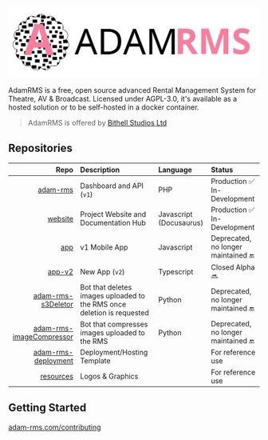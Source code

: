  [![AdamRMS Logo](profile/logo.svg)](https://adam-rms.com)

AdamRMS is a free, open source advanced Rental Management System for Theatre, AV & Broadcast. Licensed under AGPL-3.0, it's available as a hosted solution or to be self-hosted in a docker container.

> AdamRMS is offered by [Bithell Studios Ltd](https://bithell.studio)

## Repositories

| Repo | Description | Language | Status |
| ---: | :--- | :--- | :--- |
| [adam-rms](https://github.com/adam-rms/adam-rms) | Dashboard and API (`v1`) | PHP | Production :white_check_mark:<br/>In-Development |
| [website](https://github.com/adam-rms/website) | Project Website and Documentation Hub | Javascript (Docusaurus) | Production :white_check_mark:<br/>In-Development  |
| [app](https://github.com/adam-rms/app) | v1 Mobile App | Javascript | Deprecated, no longer maintained :end: |
| [app-v2](https://github.com/adam-rms/app-v2) | New App (`v2`) | Typescript | Closed Alpha :soon: |
| [adam-rms-s3Deletor](https://github.com/adam-rms/adam-rms-s3Deletor) | Bot that deletes images uploaded to the RMS once deletion is requested | Python | Deprecated, no longer maintained :end: |
| [adam-rms-imageCompressor](https://github.com/adam-rms/adam-rms-imageCompressor) | Bot that compresses images uploaded to the RMS | Python | Deprecated, no longer maintained :end: |
| [adam-rms-deployment](https://github.com/adam-rms/adam-rms-deployment) | Deployment/Hosting Template |  | For reference use |
| [resources](https://github.com/adam-rms/resources) | Logos & Graphics |  | For reference use |

## Getting Started

[adam-rms.com/contributing](https://adam-rms.com/contributing)
